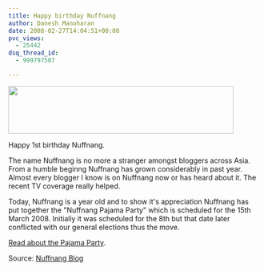 ```yaml
---
title: Happy birthday Nuffnang
author: Danesh Manoharan
date: 2008-02-27T14:04:51+00:00
pvc_views:
  - 25442
dsq_thread_id:
  - 999797507

---
```

<img loading="lazy" src="http://i62.photobucket.com/albums/h100/vwvr9/pajamabanner.jpg" height="95" width="450" />

Happy 1st birthday Nuffnang.

The name Nuffnang is no more a stranger amongst bloggers across Asia. From a humble beginng Nuffnang has grown considerably in past year. Almost every blogger I know is on Nuffnang now or has heard about it. The recent TV coverage really helped.

Today, Nuffnang is a year old and to show it's appreciation Nuffnang has put together the "Nuffnang Pajama Party" which is scheduled for the 15th March 2008. Initialiy it was scheduled for the 8th but that date later conflicted with our general elections thus the move.

[Read about the Pajama Party][1].

Source: [Nuffnang Blog][2]

 [1]: http://www.nuffnang.com.my/pajama-party
 [2]: http://www.nuffnang.com.my/blog/2008/02/27/nuffnang-is-one-year-old-today/